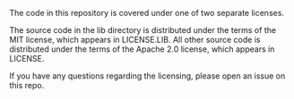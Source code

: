 The code in this repository is covered under one of two separate licenses.

The source code in the lib directory is distributed under the terms of the MIT license,
which appears in LICENSE.LIB. All other source code is distributed under the terms of the Apache 2.0
license, which appears in LICENSE.

If you have any questions regarding the licensing, please open an issue on this repo.
